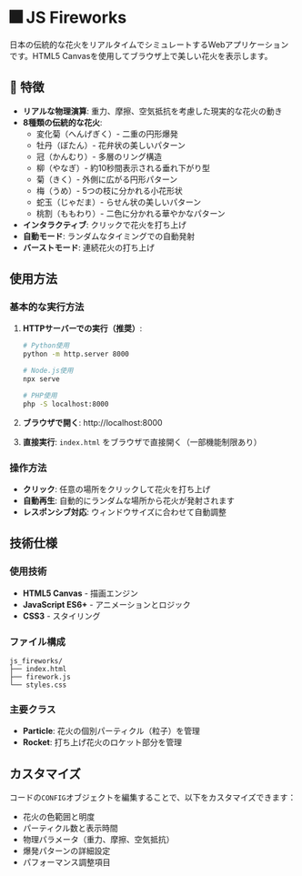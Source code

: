 # 🎆 JS Fireworks

日本の伝統的な花火をリアルタイムでシミュレートするWebアプリケーションです。HTML5 Canvasを使用してブラウザ上で美しい花火を表示します。

## 🌟 特徴

- **リアルな物理演算**: 重力、摩擦、空気抵抗を考慮した現実的な花火の動き
- **8種類の伝統的な花火**: 
  - 変化菊（へんげぎく）- 二重の円形爆発
  - 牡丹（ぼたん）- 花弁状の美しいパターン
  - 冠（かんむり）- 多層のリング構造
  - 柳（やなぎ）- 約10秒間表示される垂れ下がり型
  - 菊（きく）- 外側に広がる円形パターン
  - 梅（うめ）- 5つの枝に分かれる小花形状
  - 蛇玉（じゃだま）- らせん状の美しいパターン
  - 桃割（ももわり）- 二色に分かれる華やかなパターン
- **インタラクティブ**: クリックで花火を打ち上げ
- **自動モード**: ランダムなタイミングでの自動発射
- **バーストモード**: 連続花火の打ち上げ

## 使用方法

### 基本的な実行方法

1. **HTTPサーバーでの実行（推奨）**:
   ```bash
   # Python使用
   python -m http.server 8000
   
   # Node.js使用
   npx serve
   
   # PHP使用
   php -S localhost:8000
   ```

2. **ブラウザで開く**: http://localhost:8000

3. **直接実行**: `index.html` をブラウザで直接開く（一部機能制限あり）

### 操作方法

- **クリック**: 任意の場所をクリックして花火を打ち上げ
- **自動再生**: 自動的にランダムな場所から花火が発射されます
- **レスポンシブ対応**: ウィンドウサイズに合わせて自動調整

## 技術仕様

### 使用技術
- **HTML5 Canvas** - 描画エンジン
- **JavaScript ES6+** - アニメーションとロジック
- **CSS3** - スタイリング

### ファイル構成
```
js_fireworks/
├── index.html
├── firework.js
└── styles.css
```

### 主要クラス
- **Particle**: 花火の個別パーティクル（粒子）を管理
- **Rocket**: 打ち上げ花火のロケット部分を管理

## カスタマイズ

コードの`CONFIG`オブジェクトを編集することで、以下をカスタマイズできます：
- 花火の色範囲と明度
- パーティクル数と表示時間
- 物理パラメータ（重力、摩擦、空気抵抗）
- 爆発パターンの詳細設定
- パフォーマンス調整項目
